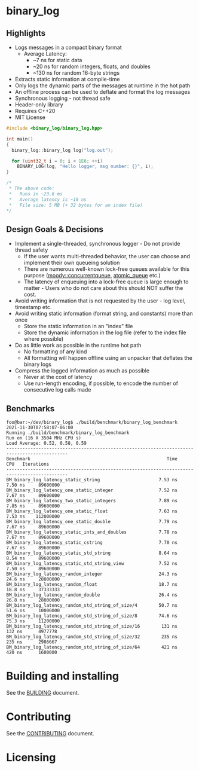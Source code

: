 # binary_log

## Highlights

* Logs messages in a compact binary format
  * Average Latency:
      * ~7 ns for static data
      * ~20 ns for random integers, floats, and doubles 
      * ~130 ns for random 16-byte strings
* Extracts static information at compile-time
* Only logs the dynamic parts of the messages at runtime in the hot path
* An offline process can be used to deflate and format the log messages
* Synchronous logging - not thread safe
* Header-only library
* Requires C++20
* MIT License

```cpp
#include <binary_log/binary_log.hpp>

int main()
{
  binary_log::binary_log log("log.out");

  for (uint32_t i = 0; i < 1E6; ++i)
    BINARY_LOG(log, "Hello logger, msg number: {}", i);
}

/*
 * The above code:
 *   Runs in ~23.6 ms
 *   Average latency is ~18 ns
 *   File size: 5 MB (+ 32 bytes for an index file) 
*/
```

## Design Goals & Decisions

* Implement a single-threaded, synchronous logger - Do not provide thread safety
  - If the user wants multi-threaded behavior, the user can choose and implement their own queueing solution
  - There are numerous well-known lock-free queues available for this purpose ([moody::concurrentqueue](https://github.com/cameron314/concurrentqueue), [atomic_queue](https://github.com/max0x7ba/atomic_queue) etc.)
  - The latency of enqueuing into a lock-free queue is large enough to matter - Users who do not care about this should NOT suffer the cost.
* Avoid writing information that is not requested by the user - log level, timestamp etc.
* Avoid writing static information (format string, and constants) more than once
  - Store the static information in an "index" file 
  - Store the dynamic information in the log file (refer to the index file where possible)
* Do as little work as possible in the runtime hot path
  - No formatting of any kind
  - All formatting will happen offline using an unpacker that deflates the binary logs
* Compress the logged information as much as possible
  - Never at the cost of latency
  - Use run-length encoding, if possible, to encode the number of consecutive log calls made

## Benchmarks

```console
foo@bar:~/dev/binary_log$ ./build/benchmark/binary_log_benchmark
2021-11-30T07:58:07-06:00
Running ./build/benchmark/binary_log_benchmark
Run on (16 X 3504 MHz CPU s)
Load Average: 0.52, 0.58, 0.59
---------------------------------------------------------------------------------------------
Benchmark                                                   Time             CPU   Iterations
---------------------------------------------------------------------------------------------
BM_binary_log_latency_static_string                      7.53 ns         7.50 ns     89600000
BM_binary_log_latency_one_static_integer                 7.52 ns         7.67 ns     89600000
BM_binary_log_latency_two_static_integers                7.89 ns         7.85 ns     89600000
BM_binary_log_latency_one_static_float                   7.63 ns         7.53 ns    112000000
BM_binary_log_latency_one_static_double                  7.79 ns         7.67 ns     89600000
BM_binary_log_latency_static_ints_and_doubles            7.78 ns         7.67 ns     89600000
BM_binary_log_latency_static_cstring                     7.70 ns         7.67 ns     89600000
BM_binary_log_latency_static_std_string                  8.64 ns         8.54 ns     89600000
BM_binary_log_latency_static_std_string_view             7.52 ns         7.50 ns     89600000
BM_binary_log_latency_random_integer                     24.3 ns         24.6 ns     28000000
BM_binary_log_latency_random_float                       18.7 ns         18.8 ns     37333333
BM_binary_log_latency_random_double                      26.4 ns         26.8 ns     28000000
BM_binary_log_latency_random_std_string_of_size/4        50.7 ns         51.6 ns     10000000
BM_binary_log_latency_random_std_string_of_size/8        74.6 ns         75.3 ns     11200000
BM_binary_log_latency_random_std_string_of_size/16        131 ns          132 ns      4977778
BM_binary_log_latency_random_std_string_of_size/32        235 ns          235 ns      2986667
BM_binary_log_latency_random_std_string_of_size/64        421 ns          420 ns      1600000
```

# Building and installing

See the [BUILDING](BUILDING.md) document.

# Contributing

See the [CONTRIBUTING](CONTRIBUTING.md) document.

# Licensing

<!--
Please go to https://choosealicense.com/ and choose a license that fits your
needs. GNU GPLv3 is a pretty nice option ;-)
-->
